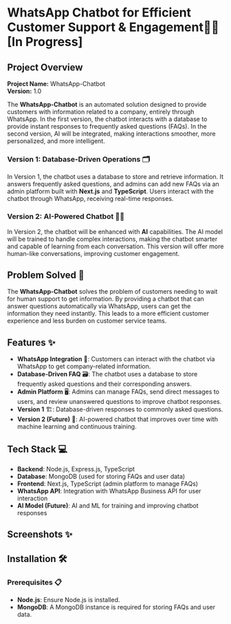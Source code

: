 # WhatsApp Chatbot for Efficient Customer Support & Engagement🤖📱[In Progress]

## Project Overview

**Project Name:** WhatsApp-Chatbot  
**Version:** 1.0

The **WhatsApp-Chatbot** is an automated solution designed to provide customers with information related to a company, entirely through WhatsApp. In the first version, the chatbot interacts with a database to provide instant responses to frequently asked questions (FAQs). In the second version, AI will be integrated, making interactions smoother, more personalized, and more intelligent.

### Version 1: Database-Driven Operations 🗂️

In Version 1, the chatbot uses a database to store and retrieve information. It answers frequently asked questions, and admins can add new FAQs via an admin platform built with **Next.js** and **TypeScript**. Users interact with the chatbot through WhatsApp, receiving real-time responses.

### Version 2: AI-Powered Chatbot 🤖💬

In Version 2, the chatbot will be enhanced with **AI** capabilities. The AI model will be trained to handle complex interactions, making the chatbot smarter and capable of learning from each conversation. This version will offer more human-like conversations, improving customer engagement.

## Problem Solved 🚀

The **WhatsApp-Chatbot** solves the problem of customers needing to wait for human support to get information. By providing a chatbot that can answer questions automatically via WhatsApp, users can get the information they need instantly. This leads to a more efficient customer experience and less burden on customer service teams.

## Features ✨

- **WhatsApp Integration** 📲: Customers can interact with the chatbot via WhatsApp to get company-related information.
- **Database-Driven FAQ** 🗃️: The chatbot uses a database to store frequently asked questions and their corresponding answers.
- **Admin Platform** 🖥️: Admins can manage FAQs, send direct messages to users, and review unanswered questions to improve chatbot responses.
- **Version 1** 🏗️: Database-driven responses to commonly asked questions.
- **Version 2 (Future)** 🤖: AI-powered chatbot that improves over time with machine learning and continuous training.

## Tech Stack 💻

- **Backend**: Node.js, Express.js, TypeScript
- **Database**: MongoDB (used for storing FAQs and user data)
- **Frontend**: Next.js, TypeScript (admin platform to manage FAQs)
- **WhatsApp API**: Integration with WhatsApp Business API for user interaction
- **AI Model (Future)**: AI and ML for training and improving chatbot responses

## Screenshots ✨

## Installation 🛠️

### Prerequisites 📋

- **Node.js**: Ensure Node.js is installed.
- **MongoDB**: A MongoDB instance is required for storing FAQs and user data.
